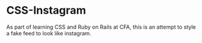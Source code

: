 # CSS-Instagram

As part of learning CSS and Ruby on Rails at CFA, this is an attempt to style a fake feed to look like instagram.
